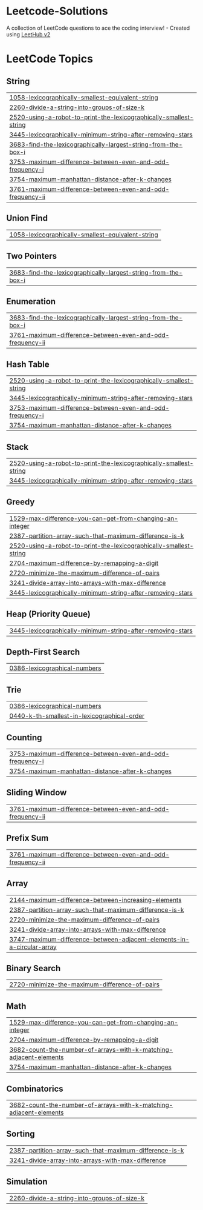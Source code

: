 # Leetcode-Solutions
A collection of LeetCode questions to ace the coding interview! - Created using [LeetHub v2](https://github.com/arunbhardwaj/LeetHub-2.0)

<!---LeetCode Topics Start-->
# LeetCode Topics
## String
|  |
| ------- |
| [1058-lexicographically-smallest-equivalent-string](https://github.com/codingwithmahak/Leetcode-Solutions/tree/master/1058-lexicographically-smallest-equivalent-string) |
| [2260-divide-a-string-into-groups-of-size-k](https://github.com/codingwithmahak/Leetcode-Solutions/tree/master/2260-divide-a-string-into-groups-of-size-k) |
| [2520-using-a-robot-to-print-the-lexicographically-smallest-string](https://github.com/codingwithmahak/Leetcode-Solutions/tree/master/2520-using-a-robot-to-print-the-lexicographically-smallest-string) |
| [3445-lexicographically-minimum-string-after-removing-stars](https://github.com/codingwithmahak/Leetcode-Solutions/tree/master/3445-lexicographically-minimum-string-after-removing-stars) |
| [3683-find-the-lexicographically-largest-string-from-the-box-i](https://github.com/codingwithmahak/Leetcode-Solutions/tree/master/3683-find-the-lexicographically-largest-string-from-the-box-i) |
| [3753-maximum-difference-between-even-and-odd-frequency-i](https://github.com/codingwithmahak/Leetcode-Solutions/tree/master/3753-maximum-difference-between-even-and-odd-frequency-i) |
| [3754-maximum-manhattan-distance-after-k-changes](https://github.com/codingwithmahak/Leetcode-Solutions/tree/master/3754-maximum-manhattan-distance-after-k-changes) |
| [3761-maximum-difference-between-even-and-odd-frequency-ii](https://github.com/codingwithmahak/Leetcode-Solutions/tree/master/3761-maximum-difference-between-even-and-odd-frequency-ii) |
## Union Find
|  |
| ------- |
| [1058-lexicographically-smallest-equivalent-string](https://github.com/codingwithmahak/Leetcode-Solutions/tree/master/1058-lexicographically-smallest-equivalent-string) |
## Two Pointers
|  |
| ------- |
| [3683-find-the-lexicographically-largest-string-from-the-box-i](https://github.com/codingwithmahak/Leetcode-Solutions/tree/master/3683-find-the-lexicographically-largest-string-from-the-box-i) |
## Enumeration
|  |
| ------- |
| [3683-find-the-lexicographically-largest-string-from-the-box-i](https://github.com/codingwithmahak/Leetcode-Solutions/tree/master/3683-find-the-lexicographically-largest-string-from-the-box-i) |
| [3761-maximum-difference-between-even-and-odd-frequency-ii](https://github.com/codingwithmahak/Leetcode-Solutions/tree/master/3761-maximum-difference-between-even-and-odd-frequency-ii) |
## Hash Table
|  |
| ------- |
| [2520-using-a-robot-to-print-the-lexicographically-smallest-string](https://github.com/codingwithmahak/Leetcode-Solutions/tree/master/2520-using-a-robot-to-print-the-lexicographically-smallest-string) |
| [3445-lexicographically-minimum-string-after-removing-stars](https://github.com/codingwithmahak/Leetcode-Solutions/tree/master/3445-lexicographically-minimum-string-after-removing-stars) |
| [3753-maximum-difference-between-even-and-odd-frequency-i](https://github.com/codingwithmahak/Leetcode-Solutions/tree/master/3753-maximum-difference-between-even-and-odd-frequency-i) |
| [3754-maximum-manhattan-distance-after-k-changes](https://github.com/codingwithmahak/Leetcode-Solutions/tree/master/3754-maximum-manhattan-distance-after-k-changes) |
## Stack
|  |
| ------- |
| [2520-using-a-robot-to-print-the-lexicographically-smallest-string](https://github.com/codingwithmahak/Leetcode-Solutions/tree/master/2520-using-a-robot-to-print-the-lexicographically-smallest-string) |
| [3445-lexicographically-minimum-string-after-removing-stars](https://github.com/codingwithmahak/Leetcode-Solutions/tree/master/3445-lexicographically-minimum-string-after-removing-stars) |
## Greedy
|  |
| ------- |
| [1529-max-difference-you-can-get-from-changing-an-integer](https://github.com/codingwithmahak/Leetcode-Solutions/tree/master/1529-max-difference-you-can-get-from-changing-an-integer) |
| [2387-partition-array-such-that-maximum-difference-is-k](https://github.com/codingwithmahak/Leetcode-Solutions/tree/master/2387-partition-array-such-that-maximum-difference-is-k) |
| [2520-using-a-robot-to-print-the-lexicographically-smallest-string](https://github.com/codingwithmahak/Leetcode-Solutions/tree/master/2520-using-a-robot-to-print-the-lexicographically-smallest-string) |
| [2704-maximum-difference-by-remapping-a-digit](https://github.com/codingwithmahak/Leetcode-Solutions/tree/master/2704-maximum-difference-by-remapping-a-digit) |
| [2720-minimize-the-maximum-difference-of-pairs](https://github.com/codingwithmahak/Leetcode-Solutions/tree/master/2720-minimize-the-maximum-difference-of-pairs) |
| [3241-divide-array-into-arrays-with-max-difference](https://github.com/codingwithmahak/Leetcode-Solutions/tree/master/3241-divide-array-into-arrays-with-max-difference) |
| [3445-lexicographically-minimum-string-after-removing-stars](https://github.com/codingwithmahak/Leetcode-Solutions/tree/master/3445-lexicographically-minimum-string-after-removing-stars) |
## Heap (Priority Queue)
|  |
| ------- |
| [3445-lexicographically-minimum-string-after-removing-stars](https://github.com/codingwithmahak/Leetcode-Solutions/tree/master/3445-lexicographically-minimum-string-after-removing-stars) |
## Depth-First Search
|  |
| ------- |
| [0386-lexicographical-numbers](https://github.com/codingwithmahak/Leetcode-Solutions/tree/master/0386-lexicographical-numbers) |
## Trie
|  |
| ------- |
| [0386-lexicographical-numbers](https://github.com/codingwithmahak/Leetcode-Solutions/tree/master/0386-lexicographical-numbers) |
| [0440-k-th-smallest-in-lexicographical-order](https://github.com/codingwithmahak/Leetcode-Solutions/tree/master/0440-k-th-smallest-in-lexicographical-order) |
## Counting
|  |
| ------- |
| [3753-maximum-difference-between-even-and-odd-frequency-i](https://github.com/codingwithmahak/Leetcode-Solutions/tree/master/3753-maximum-difference-between-even-and-odd-frequency-i) |
| [3754-maximum-manhattan-distance-after-k-changes](https://github.com/codingwithmahak/Leetcode-Solutions/tree/master/3754-maximum-manhattan-distance-after-k-changes) |
## Sliding Window
|  |
| ------- |
| [3761-maximum-difference-between-even-and-odd-frequency-ii](https://github.com/codingwithmahak/Leetcode-Solutions/tree/master/3761-maximum-difference-between-even-and-odd-frequency-ii) |
## Prefix Sum
|  |
| ------- |
| [3761-maximum-difference-between-even-and-odd-frequency-ii](https://github.com/codingwithmahak/Leetcode-Solutions/tree/master/3761-maximum-difference-between-even-and-odd-frequency-ii) |
## Array
|  |
| ------- |
| [2144-maximum-difference-between-increasing-elements](https://github.com/codingwithmahak/Leetcode-Solutions/tree/master/2144-maximum-difference-between-increasing-elements) |
| [2387-partition-array-such-that-maximum-difference-is-k](https://github.com/codingwithmahak/Leetcode-Solutions/tree/master/2387-partition-array-such-that-maximum-difference-is-k) |
| [2720-minimize-the-maximum-difference-of-pairs](https://github.com/codingwithmahak/Leetcode-Solutions/tree/master/2720-minimize-the-maximum-difference-of-pairs) |
| [3241-divide-array-into-arrays-with-max-difference](https://github.com/codingwithmahak/Leetcode-Solutions/tree/master/3241-divide-array-into-arrays-with-max-difference) |
| [3747-maximum-difference-between-adjacent-elements-in-a-circular-array](https://github.com/codingwithmahak/Leetcode-Solutions/tree/master/3747-maximum-difference-between-adjacent-elements-in-a-circular-array) |
## Binary Search
|  |
| ------- |
| [2720-minimize-the-maximum-difference-of-pairs](https://github.com/codingwithmahak/Leetcode-Solutions/tree/master/2720-minimize-the-maximum-difference-of-pairs) |
## Math
|  |
| ------- |
| [1529-max-difference-you-can-get-from-changing-an-integer](https://github.com/codingwithmahak/Leetcode-Solutions/tree/master/1529-max-difference-you-can-get-from-changing-an-integer) |
| [2704-maximum-difference-by-remapping-a-digit](https://github.com/codingwithmahak/Leetcode-Solutions/tree/master/2704-maximum-difference-by-remapping-a-digit) |
| [3682-count-the-number-of-arrays-with-k-matching-adjacent-elements](https://github.com/codingwithmahak/Leetcode-Solutions/tree/master/3682-count-the-number-of-arrays-with-k-matching-adjacent-elements) |
| [3754-maximum-manhattan-distance-after-k-changes](https://github.com/codingwithmahak/Leetcode-Solutions/tree/master/3754-maximum-manhattan-distance-after-k-changes) |
## Combinatorics
|  |
| ------- |
| [3682-count-the-number-of-arrays-with-k-matching-adjacent-elements](https://github.com/codingwithmahak/Leetcode-Solutions/tree/master/3682-count-the-number-of-arrays-with-k-matching-adjacent-elements) |
## Sorting
|  |
| ------- |
| [2387-partition-array-such-that-maximum-difference-is-k](https://github.com/codingwithmahak/Leetcode-Solutions/tree/master/2387-partition-array-such-that-maximum-difference-is-k) |
| [3241-divide-array-into-arrays-with-max-difference](https://github.com/codingwithmahak/Leetcode-Solutions/tree/master/3241-divide-array-into-arrays-with-max-difference) |
## Simulation
|  |
| ------- |
| [2260-divide-a-string-into-groups-of-size-k](https://github.com/codingwithmahak/Leetcode-Solutions/tree/master/2260-divide-a-string-into-groups-of-size-k) |
<!---LeetCode Topics End-->